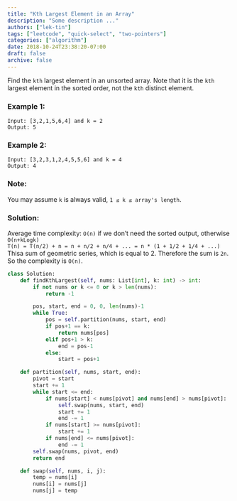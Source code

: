 ```yaml
---
title: "Kth Largest Element in an Array"
description: "Some description ..."
authors: ["lek-tin"]
tags: ["leetcode", "quick-select", "two-pointers"]
categories: ["algorithm"]
date: 2018-10-24T23:38:20-07:00
draft: false
archive: false
---
```

Find the `kth` largest element in an unsorted array. Note that it is the `kth` largest element in the sorted order, not the `kth` distinct element.

### Example 1:
```
Input: [3,2,1,5,6,4] and k = 2
Output: 5
```
### Example 2:
```
Input: [3,2,3,1,2,4,5,5,6] and k = 4
Output: 4
```
### Note:
You may assume `k` is always valid, `1 ≤ k ≤ array's length`.
### Solution:
Average time complexity: `O(n)` if we don’t need the sorted output, otherwise `O(n+kLogk)`  
`T(n) = T(n/2) + n = n + n/2 + n/4 + ... = n * (1 + 1/2 + 1/4 + ...)`  
Thisa sum of geometric series, which is equal to 2. Therefore the sum is `2n`. So the complexity is `O(n)`.
```python
class Solution:
    def findKthLargest(self, nums: List[int], k: int) -> int:
        if not nums or k <= 0 or k > len(nums):
            return -1

        pos, start, end = 0, 0, len(nums)-1
        while True:
            pos = self.partition(nums, start, end)
            if pos+1 == k:
                return nums[pos]
            elif pos+1 > k:
                end = pos-1
            else:
                start = pos+1

    def partition(self, nums, start, end):
        pivot = start
        start += 1
        while start <= end:
            if nums[start] < nums[pivot] and nums[end] > nums[pivot]:
                self.swap(nums, start, end)
                start += 1
                end -= 1
            if nums[start] >= nums[pivot]:
                start += 1
            if nums[end] <= nums[pivot]:
                end -= 1
        self.swap(nums, pivot, end)
        return end

    def swap(self, nums, i, j):
        temp = nums[i]
        nums[i] = nums[j]
        nums[j] = temp
```